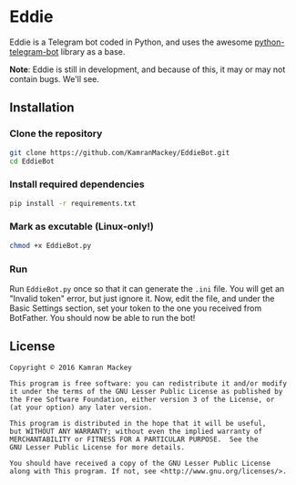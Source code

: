 # Eddie
Eddie is a Telegram bot coded in Python, and uses the awesome [python-telegram-bot](https://python-telegram-bot.org) 
library as a base. 

**Note**: Eddie is still in development, and because of this, it may or may not contain bugs. We'll see.

## Installation

### Clone the repository
```bash
git clone https://github.com/KamranMackey/EddieBot.git
cd EddieBot
```

### Install required dependencies
```bash
pip install -r requirements.txt
```

### Mark as excutable (Linux-only!)
```bash
chmod +x EddieBot.py
```

### Run
Run `EddieBot.py` once so that it can generate the `.ini` file. You will get an "Invalid token" error, but just ignore
it. Now, edit the file, and under the Basic Settings section, set your token to the one you received from BotFather. You
should now be able to run the bot!

## License
    Copyright © 2016 Kamran Mackey
    
    This program is free software: you can redistribute it and/or modify
    it under the terms of the GNU Lesser Public License as published by
    the Free Software Foundation, either version 3 of the License, or
    (at your option) any later version.

    This program is distributed in the hope that it will be useful,
    but WITHOUT ANY WARRANTY; without even the implied warranty of
    MERCHANTABILITY or FITNESS FOR A PARTICULAR PURPOSE.  See the
    GNU Lesser Public License for more details.

    You should have received a copy of the GNU Lesser Public License
    along with This program. If not, see <http://www.gnu.org/licenses/>.
    
